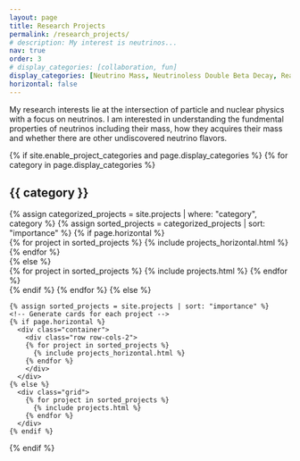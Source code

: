```yaml
---
layout: page
title: Research Projects
permalink: /research_projects/
# description: My interest is neutrinos...
nav: true
order: 3
# display_categories: [collaboration, fun]
display_categories: [Neutrino Mass, Neutrinoless Double Beta Decay, Reactor Neutrinos]
horizontal: false
---
```


My research interests lie at the intersection of particle and nuclear physics with a focus on neutrinos. I am interested in understanding the fundmental properties of neutrinos including their mass, how they acquires their mass and whether there are other undiscovered neutrino flavors.
<div class="projects">
  {% if site.enable_project_categories and page.display_categories %}
  <!-- Display categorized projects -->
    {% for category in page.display_categories %}
      <h2 class="category">{{ category }}</h2>
      {% assign categorized_projects = site.projects | where: "category", category %}
      {% assign sorted_projects = categorized_projects | sort: "importance" %}
      <!-- Generate cards for each project -->
      {% if page.horizontal %}
        <div class="container">
          <div class="row row-cols-2">
          {% for project in sorted_projects %}
            {% include projects_horizontal.html %}
          {% endfor %}
          </div>
        </div>
      {% else %}
        <!-- <div class="grid"> -->
        <div class="container">
          <div class="row">
            <div class="col">
            {% for project in sorted_projects %}
              {% include projects.html %}
            {% endfor %}
            </div>
          </div>
        </div>
      {% endif %}
    {% endfor %}
  {% else %}


  <!-- Display projects without categories -->
    {% assign sorted_projects = site.projects | sort: "importance" %}
    <!-- Generate cards for each project -->
    {% if page.horizontal %}
      <div class="container">
        <div class="row row-cols-2">
        {% for project in sorted_projects %}
          {% include projects_horizontal.html %}
        {% endfor %}
        </div>
      </div>
    {% else %}
      <div class="grid">
        {% for project in sorted_projects %}
          {% include projects.html %}
        {% endfor %}
      </div>
    {% endif %}

  {% endif %}

</div>
